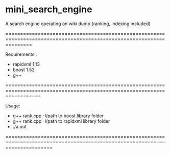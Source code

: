 mini_search_engine
==================

A search engine operating on wiki dump (ranking, indexing included)

=====================================================================================================================

Requirements :

* rapidxml 1.13
* boost 1.52
* g++

========================================================================================================================

Usage:

* g++ rank.cpp -I/path to boost library folder
* g++ rank.cpp -I/path to rapidxml library folder
* ./a.out


============================================================================================================================
